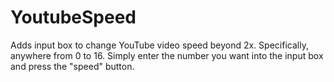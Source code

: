 # YoutubeSpeed
Adds input box to change YouTube video speed beyond 2x. Specifically, anywhere from 0 to 16. Simply enter the number you want into the input box and press the "speed" button.
